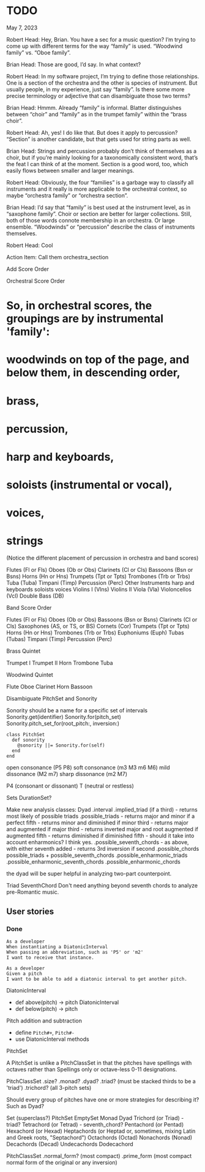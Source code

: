 # TODO

May 7, 2023

Robert Head:
	Hey, Brian. You have a sec for a music question? I’m trying to come up with different terms for the way “family” is used. “Woodwind family” vs. “Oboe family”.

Brian Head:
	Those are good, I’d say.  In what context?

Robert Head:
	In my software project, I’m trying to define those relationships. One is a section of the orchestra and the other is species of instrument. But usually people, in my experience, just say “family”.
	Is there some more precise terminology or adjective that can disambiguate those two terms?

Brian Head:
	Hmmm. Already “family” is informal. Blatter distinguishes between “choir” and “family” as in the  trumpet family” within the “brass choir”.

Robert Head:
	Ah, yes! I do like that.
	But does it apply to percussion?
	“Section” is another candidate, but that gets used for string parts as well.

Brian Head:
	Strings and percussion probably don’t think of themselves as a choir, but if you’re mainly looking for a taxonomically consistent word, that’s the feat I can think of at the moment.
	Section is a good word, too, which easily flows between smaller and larger meanings.

Robert Head:
	Obviously, the four “families” is a garbage way to classify all instruments and it really is more applicable to the orchestral context, so maybe “orchestra family” or “orchestra section”.

Brian Head:
	I’d say that “family” is best used at the instrument level, as in “saxophone family”. Choir or section are better for larger collections. Still, both of those words connote membership in an orchestra. Or large ensemble.  “Woodwinds” or “percussion” describe the class of instruments themselves.

Robert Head:
	Cool

Action Item: Call them orchestra_section

Add Score Order

Orchestral Score Order

# So, in orchestral scores, the groupings are by instrumental 'family':
# woodwinds on top of the page, and below them, in descending order,
# brass,
# percussion,
# harp and keyboards,
# soloists (instrumental or vocal),
# voices,
# strings

(Notice the different placement of percussion in orchestra and band scores)

Flutes (Fl or Fls)
Oboes (Ob or Obs)
Clarinets (Cl or Cls)
Bassoons (Bsn or Bsns)
Horns (Hn or Hns)
Trumpets (Tpt or Tpts)
Trombones (Trb or Trbs)
Tuba (Tuba)
Timpani (Timp)
Percussion (Perc)
Other Instruments
harp and keyboards
soloists
voices
Violins I (Vlns)
Violins II
Viola (Vla)
Violoncellos (Vcl)
Double Bass (DB)

Band Score Order

Flutes (Fl or Fls)
Oboes (Ob or Obs)
Bassoons (Bsn or Bsns)
Clarinets (Cl or Cls)
Saxophones (AS, or TS, or BS)
Cornets (Cor)
Trumpets (Tpt or Tpts)
Horns (Hn or Hns)
Trombones (Trb or Trbs)
Euphoniums (Euph)
Tubas (Tubas)
Timpani (Timp)
Percussion (Perc)

Brass Quintet

Trumpet I
Trumpet II
Horn
Trombone
Tuba

Woodwind Quintet

Flute
Oboe
Clarinet
Horn
Bassoon



Disambiguate PitchSet and Sonority

Sonority should be a name for a specific set of intervals
Sonority.get(identifier)
Sonority.for(pitch_set)
Sonority.pitch_set_for(root_pitch:, inversion:)

    class PitchSet
      def sonority
        @sonority ||= Sonority.for(self)
      end
    end



open consonance (P5 P8)
soft consonance (m3 M3 m6 M6)
mild dissonance (M2 m7)
sharp dissonance (m2 M7)

P4 (consonant or dissonant)
T (neutral or restless)

Sets
DurationSet?


Make new analysis classes:
Dyad
  .interval
  .implied_triad (if a third)
    - returns most likely of possible triads
  .possible_triads
    - returns major and minor if a perfect fifth
    - returns minor and diminished if minor third
    - returns major and augmented if major third
    - returns inverted major and root augmented if augmented fifth
    - returns diminished if diminished fifth
    - should it take into account enharmonics? I think yes.
  .possible_seventh_chords
    - as above, with either seventh added
    - returns 3rd inversion if second
  .possible_chords
    possible_triads + possible_seventh_chords
  .possible_enharmonic_triads
  .possible_enharmonic_seventh_chords
  .possible_enharmonic_chords

the dyad will be super helpful in analyzing two-part counterpoint.

Triad
SeventhChord
Don't need anything beyond seventh chords to analyze pre-Romantic music.


## User stories


### Done

    As a developer
    When instantiating a DiatonicInterval
    When passing an abbreviation, such as 'P5' or 'm2'
    I want to receive that instance.

    As a developer
    Given a pitch
    I want to be able to add a diatonic interval to get another pitch.

DiatonicInterval
  - def above(pitch) -> pitch
DiatonicInterval
  - def below(pitch) -> pitch

Pitch addition and subtraction
  - define `Pitch#+`, `Pitch#-`
  - use DiatonicInterval methods

PitchSet

A PitchSet is unlike a PitchClassSet in that the pitches have spellings with octaves rather than Spellings only or octave-less 0-11 designations.

PitchClassSet
.size?
.monad?
.dyad?
.triad? (must be stacked thirds to be a 'triad')
.trichord? (all 3-pitch sets)

Should every group of pitches have one or more strategies for describing it? Such as Dyad?

Set (superclass?)
PitchSet
  EmptySet
  Monad
  Dyad
  Trichord (or Triad)
    - triad?
  Tetrachord (or Tetrad)
    - seventh_chord?
  Pentachord (or Pentad)
  Hexachord (or Hexad)
  Heptachords (or Heptad or, sometimes, mixing Latin and Greek roots, "Septachord")
  Octachords (Octad)
  Nonachords (Nonad)
  Decachords (Decad)
  Undecachords
  Dodecachord

PitchClassSet
  .normal_form? (most compact)
  .prime_form (most compact normal form of the original or any inversion)
